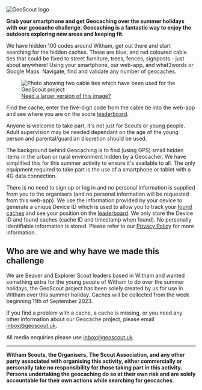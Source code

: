 <div class="text-center">
<picture>
<source srcset="./img/geoscout-logo.webp" type="image/webp" />
<source srcset="./img/geoscout-logo.png" type="image/png" />
<img
src="./img/geoscout-logo.png"
class="img-fluid logo-img m-3"
alt="GeoScout logo"
loading="lazy"
/>
</picture>
</div>
<p>
<strong>
Grab your smartphone and get Geocaching over the summer
holidays with our geocache challenge. Geocaching is a
fantastic way to enjoy the outdoors exploring new areas and
keeping fit.
</strong>
</p>
<p>
We have hidden 100 codes around Witham, get out there and start
searching for the hidden caches. These are blue, and red
coloured cable ties that could be fixed to street furniture,
trees, fences, signposts - just about anywhere! Using your smartphone,
our web-app, and what3words or Google Maps. Navigate,
find and validate any number of geocaches.
</p>
<div class="text-center">
<figure class="figure">
<picture>
<source srcset="./img/cabletie-thumbnail.webp" type="image/webp" />
<source srcset="./img/cabletie-thumbnail.png" type="image/png" />
<img
src="./img/cabletie-thumbnail.png"
class="figure-img img-thumbnail logo-img"
alt="Photo showing two cable ties which have been used for the GeoScout project"
loading="lazy"
/>
</picture>
<figcaption class="figure-caption"><a href="./img/cabletie-example.png" class="text-decoration-none"><i class="bi bi-zoom-in" aria-hidden="true"></i> Need a larger version of this image?</a></figcaption>
</figure>
</div>
<p>
Find the cache, enter the five-digit code from the cable tie
into the web-app and see where you are on the score
<a href="leaderboard" data-navigo="true">leaderboard</a>.
</p>
<p>
Anyone is welcome to take part, it's not just for Scouts or
young people. Adult supervision may be needed dependant on the
age of the young person and parental/guardian discretion should
be used.
</p>
<p>
The background behind Geocaching is to find (using GPS) small
hidden items in the urban or rural environment hidden by a
Geocacher. We have simplified this for this summer activity to
ensure it's available to all. The only equipment required to
take part is the use of a smartphone or tablet with a 4G data
connection.
</p>
<p>
There is no need to sign up or log in and no personal information
is supplied from you to the organisers (and no personal
information will be requested from this web-app). 
We use the information provided by your device to generate a unique Device ID which is used to allow you to track your <a href="foundCaches" data-navigo="true">found caches</a> and see your position on the <a href="leaderboard" data-navigo="true">leaderboard</a>. 
We only store the Device ID and found caches (cache ID and timestamp when found). No personally identifiable information is stored.
Please refer to our
<a href="privacy" data-navigo="true">Privacy Policy</a> for more
information.
</p>
<h2>Who are we and why have we made this challenge</h2>
<p>
We are Beaver and Explorer Scout leaders based in Witham and
wanted something extra for the young people of Witham to do over
the summer holidays, the GeoScout project has been solely created by
us for use in Witham over this summer holiday. Caches will be
collected from the week beginning 11th of September 2023.
</p>
<p>
If you find a problem with a cache, a cache is missing, or you
need any other information about our Geocache project, please
email <a href="mailto:inbox@geoscout.uk">inbox@geoscout.uk</a>.
</p>
<p>
All media enquiries please use
<a href="mailto:inbox@geoscout.uk">inbox@geoscout.uk</a>.
</p>
<hr>
<p>
<strong>
Witham Scouts, the Organisers, The Scout Association, and any
other party associated with organising this activity, either
commercially or personally take no responsibility for those
taking part in this activity. Persons undertaking the
geocaching do so at their own risk and are solely accountable
for their own actions while searching for geocaches.
</strong>
</p>
